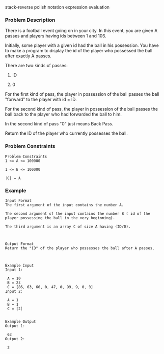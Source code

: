 stack-reverse polish notation expression evaluation


### Problem Description
There is a football event going on in your city. In this event, you are given A passes and players having ids between 1 and 106.

Initially, some player with a given id had the ball in his possession. You have to make a program to display the id of the player who possessed the ball after exactly A passes.

There are two kinds of passes:

1) ID

2) 0

For the first kind of pass, the player in possession of the ball passes the ball "forward" to the player with id = ID.

For the second kind of pass, the player in possession of the ball passes the ball back to the player who had forwarded the ball to him.

In the second kind of pass "0" just means Back Pass.

Return the ID of the player who currently possesses the ball.



### Problem Constraints

```
Problem Constraints
1 <= A <= 100000

1 <= B <= 100000

|C| = A

```

### Example

```
Input Format
The first argument of the input contains the number A.

The second argument of the input contains the number B ( id of the player possessing the ball in the very beginning).

The third argument is an array C of size A having (ID/0).



Output Format
Return the "ID" of the player who possesses the ball after A passes.



Example Input
Input 1:

 A = 10
 B = 23
 C = [86, 63, 60, 0, 47, 0, 99, 9, 0, 0]
Input 2:

 A = 1
 B = 1
 C = [2]


Example Output
Output 1:

 63
Output 2:

 2

```
